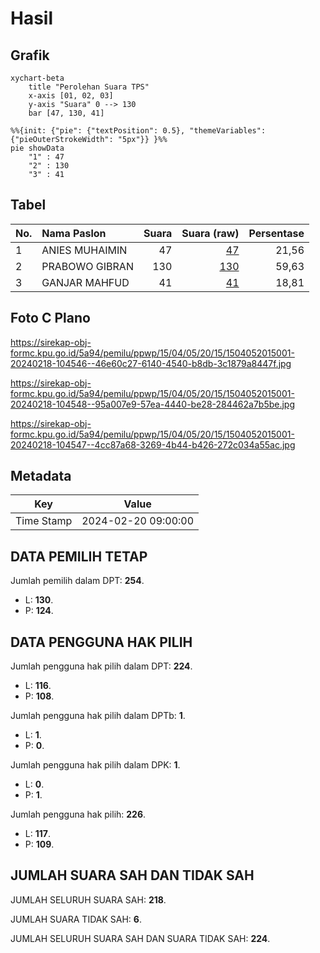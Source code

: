 # Hasil

## Grafik

```mermaid
xychart-beta
    title "Perolehan Suara TPS"
    x-axis [01, 02, 03]
    y-axis "Suara" 0 --> 130
    bar [47, 130, 41]
```

```mermaid
%%{init: {"pie": {"textPosition": 0.5}, "themeVariables": {"pieOuterStrokeWidth": "5px"}} }%%
pie showData
    "1" : 47
    "2" : 130
    "3" : 41
```

## Tabel

| No. | Nama Paslon    | Suara | Suara (raw) | Persentase |
|:--- |:-------------- | -----:| -----------:| ----------:|
| 1   | ANIES MUHAIMIN | 47    | [47][p-1]   | 21,56      |
| 2   | PRABOWO GIBRAN | 130   | [130][p-2]  | 59,63      |
| 3   | GANJAR MAHFUD  | 41    | [41][p-3]   | 18,81      |


[p-1]: https://github.com/gigit-pemilu/pemilu-2024-15-jambi/blob/main/pilpres/hitung-suara/sub/15-jambi/sub/04-batanghari/sub/05-pemayung/sub/2015-simpang-kubu-kandang/sub/001-tps/sub/paslon-1.txt
[p-2]: https://github.com/gigit-pemilu/pemilu-2024-15-jambi/blob/main/pilpres/hitung-suara/sub/15-jambi/sub/04-batanghari/sub/05-pemayung/sub/2015-simpang-kubu-kandang/sub/001-tps/sub/paslon-2.txt
[p-3]: https://github.com/gigit-pemilu/pemilu-2024-15-jambi/blob/main/pilpres/hitung-suara/sub/15-jambi/sub/04-batanghari/sub/05-pemayung/sub/2015-simpang-kubu-kandang/sub/001-tps/sub/paslon-3.txt

## Foto C Plano

https://sirekap-obj-formc.kpu.go.id/5a94/pemilu/ppwp/15/04/05/20/15/1504052015001-20240218-104546--46e60c27-6140-4540-b8db-3c1879a8447f.jpg

https://sirekap-obj-formc.kpu.go.id/5a94/pemilu/ppwp/15/04/05/20/15/1504052015001-20240218-104548--95a007e9-57ea-4440-be28-284462a7b5be.jpg

https://sirekap-obj-formc.kpu.go.id/5a94/pemilu/ppwp/15/04/05/20/15/1504052015001-20240218-104547--4cc87a68-3269-4b44-b426-272c034a55ac.jpg


## Metadata

| Key        | Value               |
| ---------- | ------------------- |
| Time Stamp | 2024-02-20 09:00:00 |


## DATA PEMILIH TETAP

Jumlah pemilih dalam DPT: **254**.
 * L: **130**.
 * P: **124**.

## DATA PENGGUNA HAK PILIH

Jumlah pengguna hak pilih dalam DPT: **224**.
 * L: **116**.
 * P: **108**.

Jumlah pengguna hak pilih dalam DPTb: **1**.
 * L: **1**.
 * P: **0**.

Jumlah pengguna hak pilih dalam DPK: **1**.
 * L: **0**.
 * P: **1**.

Jumlah pengguna hak pilih: **226**.
 * L: **117**.
 * P: **109**.

## JUMLAH SUARA SAH DAN TIDAK SAH

JUMLAH SELURUH SUARA SAH: **218**.

JUMLAH SUARA TIDAK SAH: **6**.

JUMLAH SELURUH SUARA SAH DAN SUARA TIDAK SAH: **224**.


